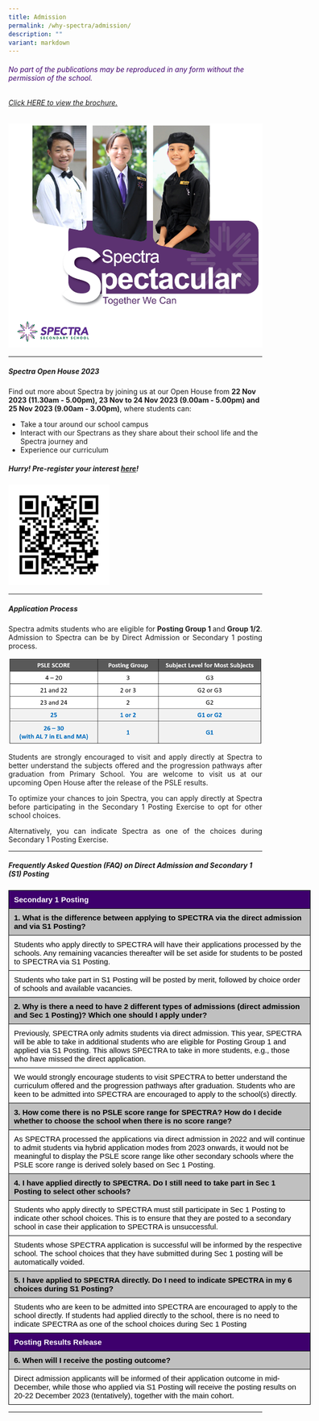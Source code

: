 ```yaml
---
title: Admission
permalink: /why-spectra/admission/
description: ""
variant: markdown
---
```

<h6 style="color:#3e006d;">No part of the publications may be reproduced in any form without the permission of the school.</h6>

###### [Click HERE to view the brochure.](https://drive.google.com/file/d/10dP9AuD24s8DNoIumaCM_JfdBxA9_s_S/view?usp=sharing) 

<a target="new" href="https://drive.google.com/file/d/10dP9AuD24s8DNoIumaCM_JfdBxA9_s_S/view?usp=sharingf"><img style="width:600px" src="/images/spectra brochure 2023 cover.png"></a>

***

##### **Spectra Open House 2023**

<p> Find out more about Spectra by joining us at our Open House from <b>22 Nov 2023 (11.30am - 5.00pm), 23 Nov to 24 Nov 2023 (9.00am - 5.00pm) and 25 Nov 2023 (9.00am - 3.00pm)</b>, where students can:
	
</p><ul>
  <li>Take a tour around our school campus</li>
  <li>Interact with our Spectrans as they share about their school life and the Spectra journey and</li>
  <li>Experience our curriculum</li>
</ul> <p></p>

##### Hurry! Pre-register your interest [here](https://forms.moe.edu.sg/forms/JmblQo)! 

<img style="width:200px" src="/images/1_Spectra_Open_House_2023_QR.png">

***

##### **Application Process**

<p align="justify">Spectra admits students who are eligible for <b>Posting Group 1 </b>and <b>Group 1/2</b>. Admission to Spectra can be by Direct Admission or Secondary 1 posting process.  </p>

<img style="width:800px" src="/images/full%20subject%20based%20banding.png">

<p align="justify"> Students are strongly encouraged to visit and apply directly at Spectra to better understand the subjects offered and the progression pathways after graduation from Primary School. You are welcome to visit us at our upcoming Open House after the release of the PSLE results. </p>

<p align="justify">To optimize your chances to join Spectra, you can apply directly at Spectra before participating in the Secondary 1 Posting Exercise to opt for other school choices. </p>

<p align="justify">Alternatively, you can indicate Spectra as one of the choices during Secondary 1 Posting Exercise.  </p>

***

##### **Frequently Asked Question (FAQ) on Direct Admission and Secondary 1 (S1) Posting**

<style type="text/css">
.tg  {border-collapse:collapse;border-spacing:0;}
.tg td{border-color:black;border-style:solid;border-width:1px;font-family:Arial, sans-serif;font-size:14px;
  overflow:hidden;padding:9px 10px;word-break:normal;}
.tg th{border-color:black;border-style:solid;border-width:1px;font-family:Arial, sans-serif;font-size:14px;
  font-weight:normal;overflow:hidden;padding:9px 10px;word-break:normal;}
.tg .tg-ihuu{background-color:#c0c0c0;border-color:#000000;color:#000000;font-family:Arial, Helvetica, sans-serif !important;
  font-size:15px;font-weight:bold;text-align:left;vertical-align:top}
.tg .tg-q1nj{background-color:#3e006d;border-color:#000000;color:#ffffff;font-family:Arial, Helvetica, sans-serif !important;
  font-size:15px;font-weight:bold;text-align:left;vertical-align:top}
.tg .tg-fyw9{border-color:#000000;color:#000000;font-family:Arial, Helvetica, sans-serif !important;font-size:15px;text-align:left;
  vertical-align:middle}
.tg .tg-8a1j{border-color:#000000;color:#000000;font-family:Arial, Helvetica, sans-serif !important;font-size:15px;text-align:left;
  vertical-align:top}
.tg .tg-6o4f{background-color:#3e006d;border-color:#000000;color:#ffffff;font-family:Arial, Helvetica, sans-serif !important;
  font-size:15px;font-weight:bold;text-align:left;vertical-align:middle}
.tg .tg-pczq{background-color:#c0c0c0;border-color:#000000;color:#000000;font-family:Arial, Helvetica, sans-serif !important;
  font-size:15px;font-weight:bold;text-align:left;vertical-align:middle}
</style>
<table style="undefined;table-layout: fixed; width: 600px" class="tg">
<colgroup>
<col style="width: 600px">
</colgroup>
<thead>
  <tr>
    <th class="tg-6o4f">Secondary 1 Posting</th>
  </tr>
</thead>
<tbody>
  <tr>
    <td class="tg-pczq">1. What is the difference between applying to SPECTRA via the direct admission and via S1 Posting?</td>
  </tr>
  <tr>
    <td class="tg-fyw9">Students who apply directly to SPECTRA will have their applications processed by the schools. Any remaining vacancies thereafter will be set aside for students to be posted to SPECTRA via S1 Posting.</td>
  </tr>
  <tr>
    <td class="tg-fyw9">Students who take part in S1 Posting will be posted by merit, followed by choice order of schools and available vacancies.</td>
  </tr>
  <tr>
    <td class="tg-pczq">2. Why is there a need to have 2 different types of admissions (direct admission and Sec 1 Posting)? Which one should I apply under?</td>
  </tr>
  <tr>
    <td class="tg-8a1j">Previously, SPECTRA only admits students via direct admission. This year, SPECTRA will be able to take in additional students who are eligible for Posting Group 1 and applied via S1 Posting. This allows SPECTRA to take in more students, e.g., those who have missed the direct application.</td>
  </tr>
  <tr>
    <td class="tg-8a1j">We would strongly encourage students to visit SPECTRA to better understand the curriculum offered and the progression pathways after graduation. Students who are keen to be admitted into SPECTRA are encouraged to apply to the school(s) directly.</td>
  </tr>
  <tr>
    <td class="tg-ihuu">3. How come there is no PSLE score range for SPECTRA? How do I decide whether to choose the school when there is no score range?</td>
  </tr>
  <tr>
    <td class="tg-8a1j">As SPECTRA processed the applications via direct admission in 2022 and will continue to admit students via hybrid application modes from 2023 onwards, it would not be meaningful to display the PSLE score range like other secondary schools where the PSLE score range is derived solely based on Sec 1 Posting.</td>
  </tr>
  <tr>
    <td class="tg-ihuu">4. I have applied directly to SPECTRA. Do I still need to take part in Sec 1 Posting to select other schools?</td>
  </tr>
  <tr>
    <td class="tg-8a1j">Students who apply directly to SPECTRA must still participate in Sec 1 Posting to indicate other school choices. This is to ensure that they are posted to a secondary school in case their application to SPECTRA is unsuccessful.</td>
  </tr>
  <tr>
    <td class="tg-8a1j">Students whose SPECTRA application is successful will be informed by the respective school. The school choices that they have submitted during Sec 1 posting will be automatically voided.</td>
  </tr>
  <tr>
    <td class="tg-ihuu">5. I have applied to SPECTRA directly. Do I need to indicate SPECTRA in my 6 choices during S1 Posting?</td>
  </tr>
  <tr>
    <td class="tg-8a1j">Students who are keen to be admitted into SPECTRA are encouraged to apply to the school directly. If students had applied directly to the school, there is no need to indicate SPECTRA as one of the school choices during Sec 1 Posting</td>
  </tr>
  <tr>
    <td class="tg-q1nj">Posting Results Release</td>
  </tr>
  <tr>
    <td class="tg-ihuu">6. When will I receive the posting outcome?</td>
  </tr>
  <tr>
    <td class="tg-8a1j">Direct admission applicants will be informed of their application outcome in mid-December, while those who applied via S1 Posting will receive the posting results on 20-22 December 2023 (tentatively), together with the main cohort.</td>
  </tr>
</tbody>
</table>

***